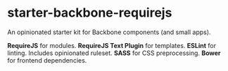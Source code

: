 # starter-backbone-requirejs

An opinionated starter kit for Backbone components (and small apps).

**RequireJS** for modules.
**RequireJS Text Plugin** for templates.
**ESLint** for linting. Includes opinionated ruleset.
**SASS** for CSS preprocessing.
**Bower** for frontend dependencies.
